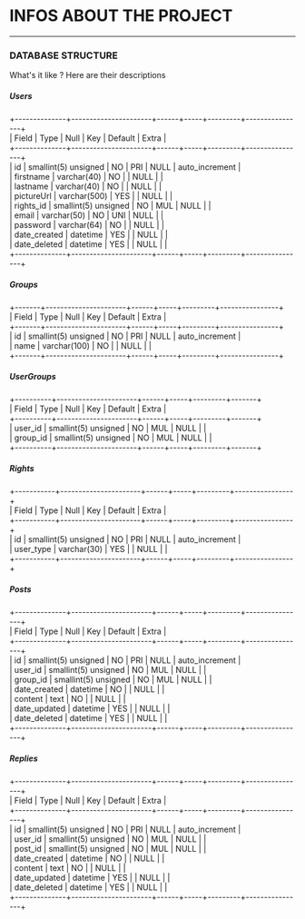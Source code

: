 # INFOS ABOUT THE PROJECT

_____________________________________________________

### DATABASE STRUCTURE
What's it like ? Here are their descriptions

##### Users  
+--------------+----------------------+------+-----+---------+----------------+  
| Field        | Type                 | Null | Key | Default | Extra          |  
+--------------+----------------------+------+-----+---------+----------------+  
| id           | smallint(5) unsigned | NO   | PRI | NULL    | auto_increment |  
| firstname    | varchar(40)          | NO   |     | NULL    |                |  
| lastname     | varchar(40)          | NO   |     | NULL    |                |  
| pictureUrl   | varchar(500)         | YES  |     | NULL    |                |  
| rights_id    | smallint(5) unsigned | NO   | MUL | NULL    |                |  
| email        | varchar(50)          | NO   | UNI | NULL    |                |  
| password     | varchar(64)          | NO   |     | NULL    |                |  
| date_created | datetime             | YES  |     | NULL    |                |  
| date_deleted | datetime             | YES  |     | NULL    |                |  
+--------------+----------------------+------+-----+---------+----------------+  

##### Groups  
+-------+----------------------+------+-----+---------+----------------+  
| Field | Type                 | Null | Key | Default | Extra          |  
+-------+----------------------+------+-----+---------+----------------+  
| id    | smallint(5) unsigned | NO   | PRI | NULL    | auto_increment |  
| name  | varchar(100)         | NO   |     | NULL    |                |  
+-------+----------------------+------+-----+---------+----------------+  

##### UserGroups   
+----------+----------------------+------+-----+---------+-------+  
| Field    | Type                 | Null | Key | Default | Extra |  
+----------+----------------------+------+-----+---------+-------+  
| user_id  | smallint(5) unsigned | NO   | MUL | NULL    |       |  
| group_id | smallint(5) unsigned | NO   | MUL | NULL    |       |  
+----------+----------------------+------+-----+---------+-------+  

##### Rights  
+-----------+----------------------+------+-----+---------+----------------+  
| Field     | Type                 | Null | Key | Default | Extra          |  
+-----------+----------------------+------+-----+---------+----------------+  
| id        | smallint(5) unsigned | NO   | PRI | NULL    | auto_increment |  
| user_type | varchar(30)          | YES  |     | NULL    |                |  
+-----------+----------------------+------+-----+---------+----------------+  

##### Posts  
+--------------+----------------------+------+-----+---------+----------------+  
| Field        | Type                 | Null | Key | Default | Extra          |  
+--------------+----------------------+------+-----+---------+----------------+  
| id           | smallint(5) unsigned | NO   | PRI | NULL    | auto_increment |  
| user_id      | smallint(5) unsigned | NO   | MUL | NULL    |                |  
| group_id     | smallint(5) unsigned | NO   | MUL | NULL    |                |  
| date_created | datetime             | NO   |     | NULL    |                |  
| content      | text                 | NO   |     | NULL    |                |  
| date_updated | datetime             | YES  |     | NULL    |                |   
| date_deleted | datetime             | YES  |     | NULL    |                |  
+--------------+----------------------+------+-----+---------+----------------+  

##### Replies  
+--------------+----------------------+------+-----+---------+----------------+  
| Field        | Type                 | Null | Key | Default | Extra          |  
+--------------+----------------------+------+-----+---------+----------------+  
| id           | smallint(5) unsigned | NO   | PRI | NULL    | auto_increment |    
| user_id      | smallint(5) unsigned | NO   | MUL | NULL    |                |  
| post_id      | smallint(5) unsigned | NO   | MUL | NULL    |                |  
| date_created | datetime             | NO   |     | NULL    |                |  
| content      | text                 | NO   |     | NULL    |                |  
| date_updated | datetime             | YES  |     | NULL    |                |  
| date_deleted | datetime             | YES  |     | NULL    |                |  
+--------------+----------------------+------+-----+---------+----------------+  
